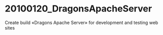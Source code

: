 20100120_DragonsApacheServer
============================

Create build «Dragons Apache Server» for development and testing web sites
